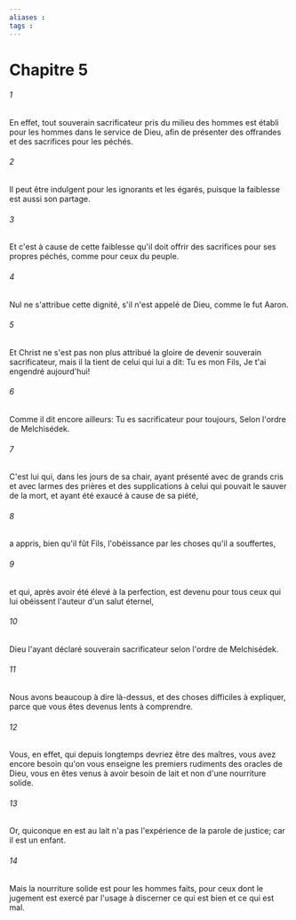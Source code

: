 ```yaml
---
aliases : 
tags : 
---
```


# Chapitre 5

###### 1
En effet, tout souverain sacrificateur pris du milieu des hommes est établi pour les hommes dans le service de Dieu, afin de présenter des offrandes et des sacrifices pour les péchés.
###### 2
Il peut être indulgent pour les ignorants et les égarés, puisque la faiblesse est aussi son partage.
###### 3
Et c'est à cause de cette faiblesse qu'il doit offrir des sacrifices pour ses propres péchés, comme pour ceux du peuple.
###### 4
Nul ne s'attribue cette dignité, s'il n'est appelé de Dieu, comme le fut Aaron.
###### 5
Et Christ ne s'est pas non plus attribué la gloire de devenir souverain sacrificateur, mais il la tient de celui qui lui a dit: Tu es mon Fils, Je t'ai engendré aujourd'hui!
###### 6
Comme il dit encore ailleurs: Tu es sacrificateur pour toujours, Selon l'ordre de Melchisédek.
###### 7
C'est lui qui, dans les jours de sa chair, ayant présenté avec de grands cris et avec larmes des prières et des supplications à celui qui pouvait le sauver de la mort, et ayant été exaucé à cause de sa piété,
###### 8
a appris, bien qu'il fût Fils, l'obéissance par les choses qu'il a souffertes,
###### 9
et qui, après avoir été élevé à la perfection, est devenu pour tous ceux qui lui obéissent l'auteur d'un salut éternel,
###### 10
Dieu l'ayant déclaré souverain sacrificateur selon l'ordre de Melchisédek.
###### 11
Nous avons beaucoup à dire là-dessus, et des choses difficiles à expliquer, parce que vous êtes devenus lents à comprendre.
###### 12
Vous, en effet, qui depuis longtemps devriez être des maîtres, vous avez encore besoin qu'on vous enseigne les premiers rudiments des oracles de Dieu, vous en êtes venus à avoir besoin de lait et non d'une nourriture solide.
###### 13
Or, quiconque en est au lait n'a pas l'expérience de la parole de justice; car il est un enfant.
###### 14
Mais la nourriture solide est pour les hommes faits, pour ceux dont le jugement est exercé par l'usage à discerner ce qui est bien et ce qui est mal.
